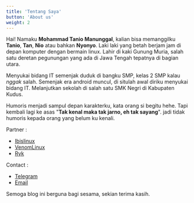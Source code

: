 ```yaml
---
title: 'Tentang Saya'
button: 'About us'
weight: 2
---
```


Hai! Namaku **Mohammad Tanio Manunggal**, kalian bisa memanggilku **Tanio**, **Tan**, **Nio** atau bahkan **Nyonyo**. Laki laki yang betah berjam jam di depan komputer dengan bermain linux. Lahir di kaki  Gunung Muria, salah satu deretan pegunungan yang ada di Jawa Tengah tepatnya di bagian utara.

Menyukai bidang IT semenjak duduk di bangku SMP, kelas 2 SMP kalau *nggak* salah. Semenjak era android muncul, di situlah awal diriku menyukai bidang IT. Melanjutkan sekolah di salah satu SMK Negri di Kabupaten Kudus.

Humoris menjadi sampul depan karakterku, kata orang si begitu hehe. Tapi kembali lagi ke asas "**Tak kenal maka tak jarno, eh tak sayang**". jadi tidak humoris kepada orang yang belum ku kenali.

<!-- Motto hidupku ialah **Biarkan orang lain tau hidupmu, tanpa kamu memberitahu dirimu**. Tak perlu kau tunjukkan dirimu, biar orang lain mencari tau tentang dirimu. -->

Partner :

* [Ibislinux](https://ibislinux.or.id)
* [VenomLinux](https://venomlinux.org)
* [Ryk](https://ryk.my.id)

Contact :

* [Telegram](t.me/tanmyid)
* [Email](mailto:tanmyid1337@gmail.com)

Semoga blog ini berguna bagi sesama, sekian terima kasih.